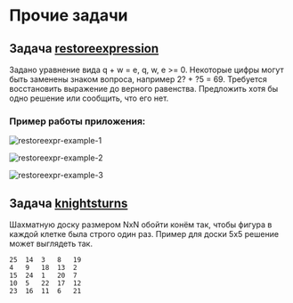 # Прочие задачи

## Задача [restoreexpression](restoreexpression)

Задано уравнение вида q + w = e, q, w, e >= 0.
Некоторые цифры могут быть заменены знаком вопроса, например 2? + ?5 = 69.
Требуется восстановить выражение до верного равенства.
Предложить хотя бы одно решение или сообщить, что его нет.

### Пример работы приложения:

![restoreexpr-example-1](https://user-images.githubusercontent.com/109767480/206822033-e14426f4-56c3-44b4-95ae-488167601e0c.png)

![restoreexpr-example-2](https://user-images.githubusercontent.com/109767480/206822036-68427381-7089-4b83-ac2c-1e06279fb367.png)

![restoreexpr-example-3](https://user-images.githubusercontent.com/109767480/206822038-07ec20fe-678f-4773-ad83-4cdcf11a0b49.png)

## Задача [knightsturns](knightsturns)

Шахматную доску размером NxN обойти конём так, чтобы фигура в каждой клетке была строго один раз.
Пример для доски 5х5 решение может выглядеть так.

```
25	14	3	8	19
4	9	18	13	2
15	24	1	20	7
10	5	22	17	12
23	16	11	6	21
```

